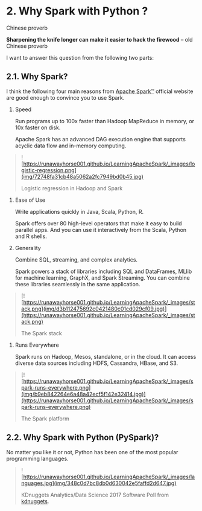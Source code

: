 # 2\. Why Spark with Python ?

Chinese proverb

**Sharpening the knife longer can make it easier to hack the firewood** – old Chinese proverb

I want to answer this question from the following two parts:

## 2.1\. Why Spark?

I think the following four main reasons from [Apache Spark™](http://spark.apache.org/) official website are good enough to convince you to use Spark.

1.  Speed

    Run programs up to 100x faster than Hadoop MapReduce in memory, or 10x faster on disk.

    Apache Spark has an advanced DAG execution engine that supports acyclic data flow and in-memory computing.

> ![https://runawayhorse001.github.io/LearningApacheSpark/_images/logistic-regression.png](img/72748fa31cb48a5062a2fc7949bd0b45.jpg)
> 
> Logistic regression in Hadoop and Spark

1.  Ease of Use

    Write applications quickly in Java, Scala, Python, R.

    Spark offers over 80 high-level operators that make it easy to build parallel apps. And you can use it interactively from the Scala, Python and R shells.

2.  Generality

    Combine SQL, streaming, and complex analytics.

    Spark powers a stack of libraries including SQL and DataFrames, MLlib for machine learning, GraphX, and Spark Streaming. You can combine these libraries seamlessly in the same application.

> [![https://runawayhorse001.github.io/LearningApacheSpark/_images/stack.png](img/d3b112475692c0421480c01cd029cf09.jpg)](https://runawayhorse001.github.io/LearningApacheSpark/_images/stack.png)
> 
> The Spark stack

1.  Runs Everywhere

    Spark runs on Hadoop, Mesos, standalone, or in the cloud. It can access diverse data sources including HDFS, Cassandra, HBase, and S3.

> [![https://runawayhorse001.github.io/LearningApacheSpark/_images/spark-runs-everywhere.png](img/b9eb842264e6a48a42ecf5f142e32414.jpg)](https://runawayhorse001.github.io/LearningApacheSpark/_images/spark-runs-everywhere.png)
> 
> The Spark platform

## 2.2\. Why Spark with Python (PySpark)?

No matter you like it or not, Python has been one of the most popular programming languages.

> ![https://runawayhorse001.github.io/LearningApacheSpark/_images/languages.jpg](img/348c0d7bc8db0d630042e5faffd2d647.jpg)
> 
> KDnuggets Analytics/Data Science 2017 Software Poll from [kdnuggets](http://www.kdnuggets.com/2017/05/poll-analytics-data-science-machine-learning-software-leaders.html).